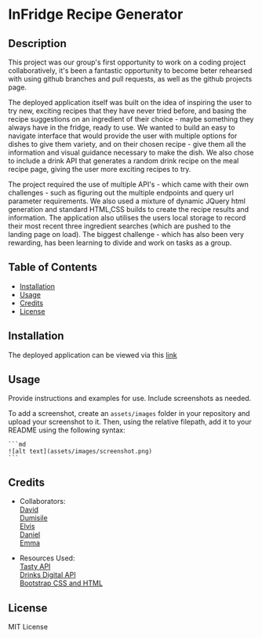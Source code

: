 # InFridge Recipe Generator

## Description

This project was our group's first opportunity to work on a coding project collaboratively, it's been a fantastic opportunity to become beter rehearsed with using github branches and pull requests, as well as the github projects page. 

The deployed application itself was built on the idea of inspiring the user to try new, exciting recipes that they have never tried before, and basing the recipe suggestions on an ingredient of their choice - maybe something they always have in the fridge, ready to use. We wanted to build an easy to navigate interface that would provide the user with multiple options for dishes to give them variety, and on their chosen recipe - give them all the information and visual guidance necessary to make the dish. We also chose to include a drink API that generates a random drink recipe on the meal recipe page, giving the user more exciting recipes to try.

The project required the use of multiple API's - which came with their own challenges - such as figuring out the multiple endpoints and query url parameter requirements. We also used a mixture of dynamic JQuery html generation and standard HTML,CSS builds to create the recipe results and information. The application also utilises the users local storage to record their most recent three ingredient searches (which are pushed to the landing page on load). The biggest challenge - which has also been very rewarding, has been learning to divide and work on tasks as a group.

## Table of Contents

- [Installation](#installation)
- [Usage](#usage)
- [Credits](#credits)
- [License](#license)

## Installation

The deployed application can be viewed via this [link](https://spooky-pictures.github.io/InFridge/)

## Usage

Provide instructions and examples for use. Include screenshots as needed.

To add a screenshot, create an `assets/images` folder in your repository and upload your screenshot to it. Then, using the relative filepath, add it to your README using the following syntax:

    ```md
    ![alt text](assets/images/screenshot.png)
    ```

## Credits

- Collaborators:  
[David](https://github.com/Davvid96)  
[Dumisile](https://github.com/DumisileM)  
[Elvis](https://github.com/NukeTurtle)  
[Daniel](https://github.com/danielpsnz)  
[Emma](https://github.com/EmH93)  

- Resources Used:  
[Tasty API](https://rapidapi.com/apidojo/api/tasty)  
[Drinks Digital API](https://rapidapi.com/SaaSDev/api/drinks-digital1/)  
[Bootstrap CSS and HTML](https://getbootstrap.com/docs/4.6/getting-started/introduction/)  

## License

MIT License

